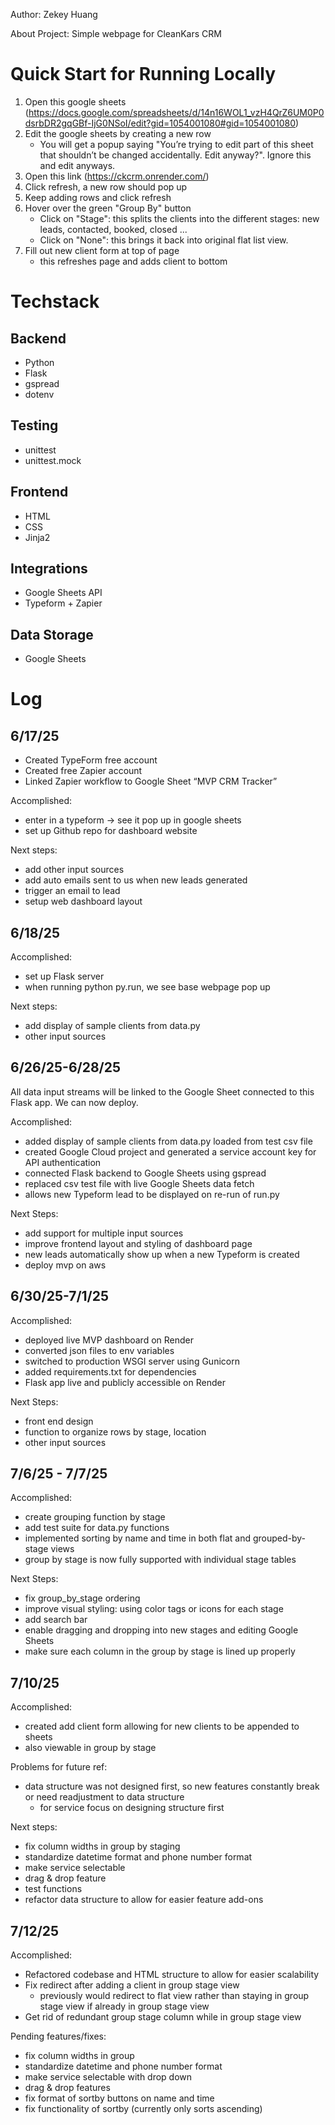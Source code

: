 Author: Zekey Huang

About Project: Simple webpage for CleanKars CRM 

# Quick Start for Running Locally

1. Open this google sheets (https://docs.google.com/spreadsheets/d/14n16WOL1_vzH4QrZ6UM0P0dsrbDR2gqGBf-IjG0NSoI/edit?gid=1054001080#gid=1054001080)
2. Edit the google sheets by creating a new row
    - You will get a popup saying "You’re trying to edit part of this sheet that shouldn’t be changed accidentally. Edit anyway?". Ignore this and edit anyways. 
3. Open this link (https://ckcrm.onrender.com/)
4. Click refresh, a new row should pop up
5. Keep adding rows and click refresh
6. Hover over the green "Group By" button
    - Click on "Stage": this splits the clients into the different stages: new leads, contacted, booked, closed ... 
    - Click on "None": this brings it back into original flat list view. 
7. Fill out new client form at top of page
    - this refreshes page and adds client to bottom


# Techstack

## Backend
- Python
- Flask
- gspread
- dotenv
## Testing
- unittest
- unittest.mock
## Frontend
- HTML
- CSS
- Jinja2
## Integrations
- Google Sheets API
- Typeform + Zapier
## Data Storage
- Google Sheets

# Log

## 6/17/25

- Created TypeForm free account
- Created free Zapier account
- Linked Zapier workflow to Google Sheet “MVP CRM Tracker”

Accomplished:
- enter in a typeform -> see it pop up in google sheets 
- set up Github repo for dashboard website

Next steps:
- add other input sources
- add auto emails sent to us when new leads generated 
- trigger an email to lead
- setup web dashboard layout



## 6/18/25

Accomplished: 
- set up Flask server
- when running python py.run, we see base webpage pop up

Next steps:
- add display of sample clients from data.py 
- other input sources



## 6/26/25-6/28/25

All data input streams will be linked to the Google Sheet connected to this Flask app. We can now deploy. 

Accomplished:
- added display of sample clients from data.py loaded from test csv file
- created Google Cloud project and generated a service account key for API authentication
- connected Flask backend to Google Sheets using gspread
- replaced csv test file with live Google Sheets data fetch
- allows new Typeform lead to be displayed on re-run of run.py

Next Steps:
- add support for multiple input sources
- improve frontend layout and styling of dashboard page
- new leads automatically show up when a new Typeform is created
- deploy mvp on aws



## 6/30/25-7/1/25

Accomplished: 
- deployed live MVP dashboard on Render
- converted json files to env variables
- switched to production WSGI server using Gunicorn
- added requirements.txt for dependencies
- Flask app live and publicly accessible on Render

Next Steps:
- front end design
- function to organize rows by stage, location
- other input sources



## 7/6/25 - 7/7/25

Accomplished:
- create grouping function by stage 
- add test suite for data.py functions
- implemented sorting by name and time in both flat and grouped-by-stage views
- group by stage is now fully supported with individual stage tables

Next Steps:
- fix group_by_stage ordering 
- improve visual styling: using color tags or icons for each stage
- add search bar
- enable dragging and dropping into new stages and editing Google Sheets
- make sure each column in the group by stage is lined up properly



## 7/10/25

Accomplished: 
- created add client form allowing for new clients to be appended to sheets
- also viewable in group by stage

Problems for future ref: 
- data structure was not designed first, so new features constantly break or need readjustment to data structure
    - for service focus on designing structure first

Next steps:
- fix column widths in group by staging
- standardize datetime format and phone number format
- make service selectable
- drag & drop feature
- test functions
- refactor data structure to allow for easier feature add-ons



## 7/12/25

Accomplished:
- Refactored codebase and HTML structure to allow for easier scalability
- Fix redirect after adding a client in group stage view
    - previously would redirect to flat view rather than staying in group stage view if already in group stage view
- Get rid of redundant group stage column while in group stage view

Pending features/fixes: 
- fix column widths in group
- standardize datetime and phone number format
- make service selectable with drop down
- drag & drop features
- fix format of sortby buttons on name and time
- fix functionality of sortby (currently only sorts ascending)